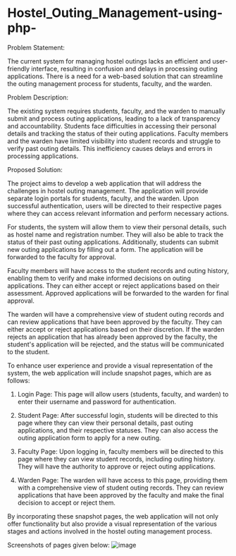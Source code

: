 # Hostel_Outing_Management-using-php-
Problem Statement:

The current system for managing hostel outings lacks an efficient and user-friendly interface, resulting in confusion and delays in processing outing applications. There is a need for a web-based solution that can streamline the outing management process for students, faculty, and the warden.

Problem Description:

The existing system requires students, faculty, and the warden to manually submit and process outing applications, leading to a lack of transparency and accountability. Students face difficulties in accessing their personal details and tracking the status of their outing applications. Faculty members and the warden have limited visibility into student records and struggle to verify past outing details. This inefficiency causes delays and errors in processing applications.

Proposed Solution:

The project aims to develop a web application that will address the challenges in hostel outing management. The application will provide separate login portals for students, faculty, and the warden. Upon successful authentication, users will be directed to their respective pages where they can access relevant information and perform necessary actions.

For students, the system will allow them to view their personal details, such as hostel name and registration number. They will also be able to track the status of their past outing applications. Additionally, students can submit new outing applications by filling out a form. The application will be forwarded to the faculty for approval.

Faculty members will have access to the student records and outing history, enabling them to verify and make informed decisions on outing applications. They can either accept or reject applications based on their assessment. Approved applications will be forwarded to the warden for final approval.

The warden will have a comprehensive view of student outing records and can review applications that have been approved by the faculty. They can either accept or reject applications based on their discretion. If the warden rejects an application that has already been approved by the faculty, the student's application will be rejected, and the status will be communicated to the student.

To enhance user experience and provide a visual representation of the system, the web application will include snapshot pages, which are as follows:

1. Login Page: This page will allow users (students, faculty, and warden) to enter their username and password for authentication.

2. Student Page: After successful login, students will be directed to this page where they can view their personal details, past outing applications, and their respective statuses. They can also access the outing application form to apply for a new outing.

3. Faculty Page: Upon logging in, faculty members will be directed to this page where they can view student records, including outing history. They will have the authority to approve or reject outing applications.

4. Warden Page: The warden will have access to this page, providing them with a comprehensive view of student outing records. They can review applications that have been approved by the faculty and make the final decision to accept or reject them.

By incorporating these snapshot pages, the web application will not only offer functionality but also provide a visual representation of the various stages and actions involved in the hostel outing management process.

Screenshots of pages given below:
![image](https://github.com/KalyaniKaligotla/Hostel_Outing_Management-using-php-/assets/99170218/55b1bd15-9d51-4e53-9608-440cf2786458)
